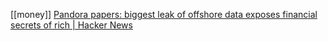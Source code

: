 [[money]]
[Pandora papers: biggest leak of offshore data exposes financial secrets of rich | Hacker News](https://news.ycombinator.com/item?id=28738407)